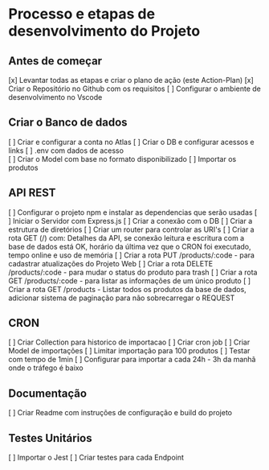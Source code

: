 # Processo e etapas de desenvolvimento do Projeto

## Antes de começar
[x] Levantar todas as etapas e criar o plano de ação (este Action-Plan)
[x] Criar o Repositório no Github com os requisitos
[ ] Configurar o ambiente de desenvolvimento no Vscode


## Criar o Banco de dados
[ ] Criar e configurar a conta no Atlas
[ ] Criar o DB e configurar acessos e links
[ ] .env com dados de acesso   
[ ] Criar o Model com base no formato disponibilizado
[ ] Importar os produtos

## API REST
[ ] Configurar o projeto npm e instalar as dependencias que serão usadas
[ ] Iniciar o Servidor com Express.js
[ ] Criar a conexão com o DB
[ ] Criar a estrutura de diretórios
[ ] Criar um router para controlar as URI's
[ ] Criar a rota GET (/) com: Detalhes da API, se conexão leitura e escritura com a base de dados está OK, horário da última vez que o CRON foi executado, tempo online e uso de memória
[ ] Criar a rota PUT /products/:code - para cadastrar atualizações do Projeto Web
[ ] Criar a rota DELETE /products/:code - para mudar o status do produto para trash
[ ] Criar a rota GET /products/:code - para listar as informações de um único produto
[ ] Criar a rota GET /products - Listar todos os produtos da base de dados, adicionar sistema de paginação para não sobrecarregar o REQUEST

## CRON
[ ] Criar Collection para historico de importacao
[ ] Criar cron job
[ ] Criar Model de importações
[ ] Limitar importação para 100 produtos
[ ] Testar com tempo de 1min
[ ] Configurar para importar a cada 24h - 3h da manhã onde o tráfego é baixo

## Documentação
[ ] Criar Readme com instruções de configuração e build do projeto

## Testes Unitários
[ ] Importar o Jest
[ ] Criar testes para cada Endpoint
